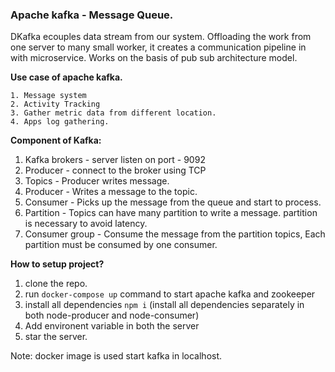 ### Apache kafka - Message Queue.

DKafka ecouples data stream from our system.
Offloading the work from one server to many small worker, it creates a communication pipeline in with microservice.
Works on the basis of pub sub architecture model.

**Use case of apache kafka.**

    1. Message system
    2. Activity Tracking
    3. Gather metric data from different location.
    4. Apps log gathering.

**Component of Kafka:**

1. Kafka brokers - server listen on port - 9092
2. Producer - connect to the broker using TCP
3. Topics - Producer writes message.
4. Producer - Writes a message to the topic.
5. Consumer - Picks up the message from the queue and start to process.
6. Partition - Topics can have many partition to write a message. partition is necessary to avoid latency.
7. Consumer group - Consume the message from the partition topics, Each partition must be consumed by one consumer.

**How to setup project?**

1. clone the repo.
2. run `docker-compose up` command to start apache kafka and zookeeper
3. install all dependencies `npm i` (install all dependencies separately in both node-producer and node-consumer)
4. Add environent variable in both the server
5. star the server.

Note: docker image is used start kafka in localhost.

